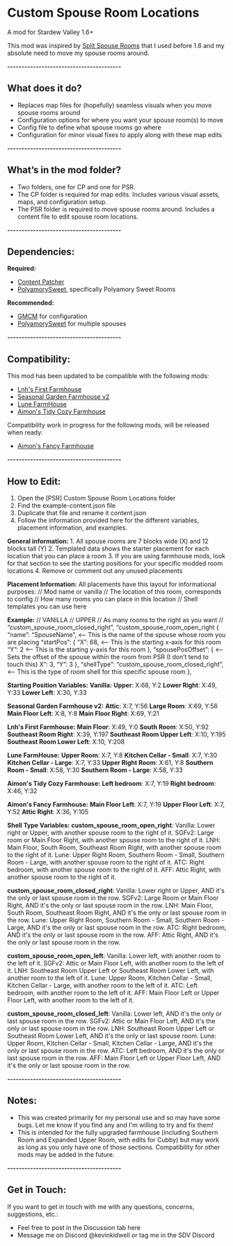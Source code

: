 # Custom Spouse Room Locations
A mod for Stardew Valley 1.6+

This mod was inspired by [Split Spouse Rooms](https://www.nexusmods.com/stardewvalley/mods/17699) that I used before 1.6 and my absolute need to move my spouse rooms around.

**----------------------------------------**

## What does it do?

- Replaces map files for (hopefully) seamless visuals when you move spouse rooms around
- Configuration options for where you want your spouse room(s) to move
- Config file to define what spouse rooms go where
- Configuration for minor visual fixes to apply along with these map edits

**----------------------------------------**

## What’s in the mod folder?

- Two folders, one for CP and one for PSR.
- The CP folder is required for map edits. Includes various visual assets, maps, and configuration setup.
- The PSR folder is required to move spouse rooms around. Includes a content file to edit spouse room locations.

**----------------------------------------**

## Dependencies:

**Required:**
- [Content Patcher](https://www.nexusmods.com/stardewvalley/mods/1915)
- [PolyamorySweet](”https://www.nexusmods.com/stardewvalley/mods/20599”), specifically Polyamory Sweet Rooms

**Recommended:**
- [GMCM](”https://www.nexusmods.com/stardewvalley/mods/5098”) for configuration
- [PolyamorySweet](”https://www.nexusmods.com/stardewvalley/mods/20599”) for multiple spouses

**----------------------------------------**

## Compatibility:

This mod has been updated to be compatible with the following mods:
- [Lnh's First Farmhouse](https://www.nexusmods.com/stardewvalley/mods/17526)
- [Seasonal Garden Farmhouse v2](https://www.nexusmods.com/stardewvalley/mods/17386)
- [Lune FarmHouse](https://www.nexusmods.com/stardewvalley/mods/17627)
- [Aimon's Tidy Cozy Farmhouse](https://www.nexusmods.com/stardewvalley/mods/16438)

Compatibility work in progress for the following mods, will be released when ready:
- [Aimon's Fancy Farmhouse](https://www.nexusmods.com/stardewvalley/mods/14411)

**----------------------------------------**

## How to Edit:

   1. Open the [PSR] Custom Spouse Room Locations folder
   2. Find the example-content.json file
   3. Duplicate that file and rename it content.json
   4. Follow the information provided here for the different variables, placement information, and examples.

**General information:**
    1. All spouse rooms are 7 blocks wide (X) and 12 blocks tall (Y)
    2. Templated data shows the starter placement for each location that you can place a room
    3. If you are using farmhouse mods, look for that section to see the starting positions for your specific modded room locations
    4. Remove or comment out any unused placements

**Placement Information:**
    All placements have this layout for informational purposes:
    // Mod name or vanilla
    // The location of this room, corresponds to config
    // How many rooms you can place in this location
    // Shell templates you can use here

**Example:**
    // VANILLA
    // UPPER
    // As many rooms to the right as you want
    // “custom_spouse_room_closed_right”, “custom_spouse_room_open_right
    {
        “name”: “SpouseName”, <— This is the name of the spouse whose room you are placing
        “startPos”: {
            “X”: 68, <— This is the starting x-axis for this room
            “Y”: 2 <— This is the starting y-axis for this room
        },
        “spousePosOffset”: { <— Sets the offset of the spouse within the room from PSR (I don’t tend to touch this)
            X”: 3,
            “Y”: 3
        },
        “shellType”: “custom_spouse_room_closed_right”, <— This is the type of room shell for this specific spouse room
    },

**Starting Position Variables:**
**Vanilla:**
    **Upper**: X:68, Y:2
    **Lower Right**: X:49, Y:33
    **Lower Left**: X:30, Y:33

**Seasonal Garden Farmhouse v2:**
    **Attic**: X:7, Y:56
    **Large Room**: X:69, Y:56
    **Main Floor Left**: X:8, Y:8
    **Main Floor Right**: X:69, Y:21

**Lnh's First Farmhouse:**
    **Main Floor**: X:49, Y:0
    **South Room**: X:50, Y:92
    **Southeast Room Right**: X:39, Y:197
    **Southeast Room Upper Left**: X:10, Y:195
    **Southeast Room Lower Left**: X:10, Y:208

**Lune FarmHouse:**
    **Upper Room**: X:7, Y:8
    **Kitchen Cellar - Small**: X:7, Y:30
    **Kitchen Cellar - Large**: X:7, Y:33
    **Upper Right Room**: X:61, Y:8
    **Southern Room - Small**: X:58, Y:30
    **Southern Room - Large**: X:58, Y:33

**Aimon's Tidy Cozy Farmhouse:**
    **Left bedroom**: X:7, Y:19
    **Right bedroom**: X:46, Y:32

**Aimon's Fancy Farmhouse:**
    **Main Floor Left**: X:7, Y:19
    **Upper Floor Left**: X:7, Y:52
    **Attic Right**: X:36, Y:105


**Shell Type Variables:**
**custom_spouse_room_open_right**:
    Vanilla: Lower right or Upper, with another spouse room to the right of it.
    SGFv2: Large room or Main Floor Right, with another spouse room to the right of it.
    LNH: Main Floor, South Room, Southeast Room Right, with another spouse room to the right of it.
    Lune: Upper Right Room, Southern Room - Small, Southern Room - Large, with another spouse room to the right of it.
    ATC: Right bedroom, with another spouse room to the right of it.
    AFF: Attic Right, with another spouse room to the right of it.

**custom_spouse_room_closed_right**:
    Vanilla: Lower right or Upper, AND it's the only or last spouse room in the row.
    SGFv2: Large Room or Main Floor Right, AND it's the only or last spouse room in the row.
    LNH: Main Floor, South Room, Southeast Room Right,  AND it's the only or last spouse room in the row.
    Lune: Upper Right Room, Southern Room - Small, Southern Room - Large,  AND it's the only or last spouse room in the row.
    ATC: Right bedroom, AND it's the only or last spouse room in the row.
    AFF: Attic Right, AND it's the only or last spouse room in the row.

**custom_spouse_room_open_left**:
    Vanilla: Lower left, with another room to the left of it.
    SGFv2: Attic or Main Floor Left, with another room to the left of it.
    LNH: Southeast Room Upper Left or Southeast Room Lower Left, with another room to the left of it.
    Lune: Upper Room, Kitchen Cellar - Small, Kitchen Cellar - Large, with another room to the left of it.
    ATC: Left bedroom, with another room to the left of it.
    AFF: Main Floor Left or Upper Floor Left, with another room to the left of it.

**custom_spouse_room_closed_left**:
    Vanilla: Lower left, AND it's the only or last spouse room in the row.
    SGFv2: Attic or Main Floor Left, AND it's the only or last spouse room in the row.
    LNH: Southeast Room Upper Left or Southeast Room Lower Left, AND it's the only or last spouse room.
    Lune: Upper Room, Kitchen Cellar - Small, Kitchen Cellar - Large,  AND it's the only or last spouse room in the row.
    ATC: Left bedroom, AND it's the only or last spouse room in the row.
    AFF: Main Floor Left or Upper Floor Left, AND it's the only or last spouse room in the row.

**----------------------------------------**

## Notes:
- This was created primarily for my personal use and so may have some bugs. Let me know if you find any and I'm willing to try and fix them!
- This is intended for the fully upgraded farmhouse (including Southern Room and Expanded Upper Room, with edits for Cubby) but may work as long as you only have one of those sections. Compatibility for other mods may be added in the future.


**----------------------------------------**

## Get in Touch:
If you want to get in touch with me with any questions, concerns, suggestions, etc.:
- Feel free to post in the Discussion tab here
- Message me on Discord @kevinkidwell or tag me in the SDV Discord